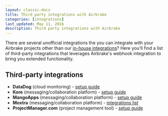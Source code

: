 ```yaml
---
layout: classic-docs
title: Third party integrations with Airbrake
categories: [integrations]
last_updated: May 11, 2016
description: Third party integrations with Airbrake
---
```


There are several unofficial integrations the you can integrate with your
Airbrake projects other than our [in-house
integrations](/docs/integrations)?  Here you'll
find a list of third-party integrations that leverages Airbrake's webhook
integration to bring you extended functionality.

## Third-party integrations
- **DataDog** (cloud monitoring) - [setup guide](http://docs.datadoghq.com/integrations/airbrake/)
- **Kore** (messaging/collaboration platform) - [setup guide](https://support.kore.com/hc/en-us/articles/211128168-Integrating-with-Airbrake)
- **MangoApps** (messaging/collaboration platform) - [setup guide](http://help.mangoapps.com/how-do-i-setup-integration-with-airbrake)
- **Moxtra** (messaging/collaboration platform) - [integrations list](http://www.moxtra.com/integrations/)
- **ProjectManager.com** (project management tool) - [setup guide](https://airbrake.io/blog/integrations/airbrake-projectmanager-com-a-zapier-integration)
